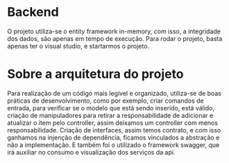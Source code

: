 # Backend
  O projeto utiliza-se o entity framework in-memory, com isso, a integridade dos dados, são apenas em tempo de execução.
  Para rodar o projeto, basta apenas ter o visual studio, e startarmos o projeto.
 
 # Sobre a arquitetura do projeto
 Para realização de um código mais legível e organizado, utiliza-se de boas práticas de desenvolvimento, como por exemplo, criar comandos de entrada, para verificar se o modelo que está sendo inserido, está válido, criação de manipuladores para retirar a responsabilidade de adicionar e atualizar o item pelo controller,
 assim deixamos um controller com menos responsabilidade. Criação de interfaces, assim temos contrato, e com isso ganhamos na injenção de dependência, 
 ficamos vinculados a abstração e não a implementação. E também foi o utilizado o framework swagger, que irá auxiliar no consumo e visualização dos serviços da api.
 
  
  
  
